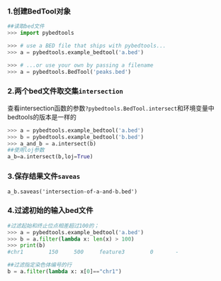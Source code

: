### 1.创建BedTool对象

```python
##读取bed文件
>>> import pybedtools

>>> # use a BED file that ships with pybedtools...
>>> a = pybedtools.example_bedtool('a.bed')

>>> # ...or use your own by passing a filename
>>> a = pybedtools.BedTool('peaks.bed')
```

### 2.两个bed文件取交集`intersection`

查看intersection函数的参数`?pybedtools.BedTool.intersect`和环境变量中bedtools的版本是一样的

```python
>>> a = pybedtools.example_bedtool('a.bed')
>>> b = pybedtools.example_bedtool('b.bed')
>>> a_and_b = a.intersect(b)
##使用loj参数
a_b=a.intersect(b,loj=True)
```

### 3.保存结果文件`saveas`

```pyth
a_b.saveas('intersection-of-a-and-b.bed')
```

### 4.过滤初始的输入bed文件

```python
#过滤起始和终止位点相差超过100的；
>>> a = pybedtools.example_bedtool('a.bed')
>>> b = a.filter(lambda x: len(x) > 100)
>>> print(b)
#chr1        150     500     feature3        0       -

##过滤指定染色体编号的行
b = a.filter(lambda x: x[0]=="chr1")
```





